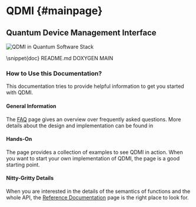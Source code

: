 # QDMI {#mainpage}

<!-- IMPORTANT: Keep the line above as the first line and do not remove the label above. -->
<!----------------------------------------------------------------------------
Copyright 2024 Munich Quantum Software Stack Project

Licensed under the Apache License, Version 2.0 with LLVM Exceptions (the
"License"); you may not use this file except in compliance with the License.
You may obtain a copy of the License at

https://github.com/Munich-Quantum-Software-Stack/QDMI/blob/develop/LICENSE

Unless required by applicable law or agreed to in writing, software
distributed under the License is distributed on an "AS IS" BASIS, WITHOUT
WARRANTIES OR CONDITIONS OF ANY KIND, either express or implied. See the
License for the specific language governing permissions and limitations under
the License.

SPDX-License-Identifier: Apache-2.0 WITH LLVM-exception
-------------------------------------------------------------------------- -->

<!-- The label is needed to set this page as the main page in Doxygen. -->
<!-- This file is a static page and included in the CMakeLists.txt file. -->

## Quantum Device Management Interface

<img class="qdmi" alt="QDMI in Quantum Software Stack" src="qdmi.svg">

<!-- Include the content of README.md between the pair of markers DOXYGEN MAIN. -->

\snippet{doc} README.md DOXYGEN MAIN

### How to Use this Documentation?

This documentation tries to provide helpful information to get you started with QDMI.

#### General Information

The [FAQ](faq.md) page gives an overview over frequently asked questions. More details about the
design and implementation can be found in <!--the [Rationale](rationale.md) page.-->

#### Hands-On

The <!--[Examples](examples.md)--> page provides a collection of examples to see QDMI in action. When you
want to start your own implementation of QDMI, the <!--[Templates](templates.md)--> page is a good starting
point.

#### Nitty-Gritty Details

When you are interested in the details of the semantics of functions and the whole API, the
[Reference Documentation](files.html) page is the right place to look for.
